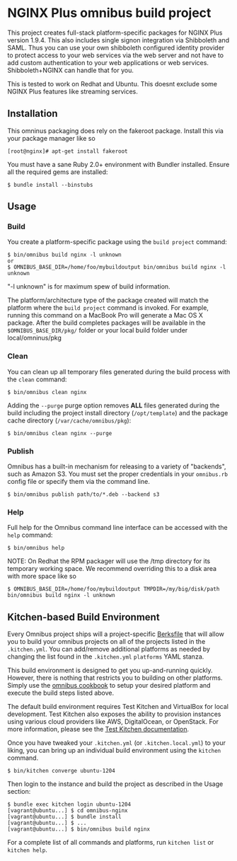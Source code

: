 NGINX Plus omnibus build project
========================
This project creates full-stack platform-specific packages for
NGINX Plus version 1.9.4. This also includes single signon integration via Shibboleth and SAML. Thus you can use your own shibboleth configured identity provider to protect access to your web services via the web server and not have to add custom authentication to your web applications or web services. Shibboleth+NGINX can handle that for you.

This is tested to work on Redhat and Ubuntu. This doesnt exclude some NGINX Plus features like streaming services.

Installation
------------
This omninus packaging does rely on the fakeroot package. Install this via your package manager like so

```shell
[root@nginx]# apt-get install fakeroot
```

You must have a sane Ruby 2.0+ environment with Bundler installed. Ensure all
the required gems are installed:

```shell
$ bundle install --binstubs
```

Usage
-----
### Build

You create a platform-specific package using the `build project` command:

```shell
$ bin/omnibus build nginx -l unknown
or
$ OMNIBUS_BASE_DIR=/home/foo/mybuildoutput bin/omnibus build nginx -l unknown
```

"-l unknown" is for maximum spew of build information.

The platform/architecture type of the package created will match the platform
where the `build project` command is invoked. For example, running this command
on a MacBook Pro will generate a Mac OS X package. After the build completes
packages will be available in the `$OMNIBUS_BASE_DIR/pkg/` folder or your local
build folder under local/omninus/pkg

### Clean

You can clean up all temporary files generated during the build process with
the `clean` command:

```shell
$ bin/omnibus clean nginx
```

Adding the `--purge` purge option removes __ALL__ files generated during the
build including the project install directory (`/opt/template`) and
the package cache directory (`/var/cache/omnibus/pkg`):

```shell
$ bin/omnibus clean nginx --purge
```

### Publish

Omnibus has a built-in mechanism for releasing to a variety of "backends", such
as Amazon S3. You must set the proper credentials in your `omnibus.rb` config
file or specify them via the command line.

```shell
$ bin/omnibus publish path/to/*.deb --backend s3
```

### Help

Full help for the Omnibus command line interface can be accessed with the
`help` command:

```shell
$ bin/omnibus help
```

NOTE: On Redhat the RPM packager will use the /tmp directory for its temporary working space. We recommend overriding this to a disk area with more space like so

```shell
$ OMNIBUS_BASE_DIR=/home/foo/mybuildoutput TMPDIR=/my/big/disk/path bin/omnibus build nginx -l unknown
```


Kitchen-based Build Environment
-------------------------------
Every Omnibus project ships will a project-specific
[Berksfile](http://berkshelf.com/) that will allow you to build your omnibus projects on all of the projects listed
in the `.kitchen.yml`. You can add/remove additional platforms as needed by
changing the list found in the `.kitchen.yml` `platforms` YAML stanza.

This build environment is designed to get you up-and-running quickly. However,
there is nothing that restricts you to building on other platforms. Simply use
the [omnibus cookbook](https://github.com/opscode-cookbooks/omnibus) to setup
your desired platform and execute the build steps listed above.

The default build environment requires Test Kitchen and VirtualBox for local
development. Test Kitchen also exposes the ability to provision instances using
various cloud providers like AWS, DigitalOcean, or OpenStack. For more
information, please see the [Test Kitchen documentation](http://kitchen.ci).

Once you have tweaked your `.kitchen.yml` (or `.kitchen.local.yml`) to your
liking, you can bring up an individual build environment using the `kitchen`
command.

```shell
$ bin/kitchen converge ubuntu-1204
```

Then login to the instance and build the project as described in the Usage
section:

```shell
$ bundle exec kitchen login ubuntu-1204
[vagrant@ubuntu...] $ cd omnibus-nginx
[vagrant@ubuntu...] $ bundle install
[vagrant@ubuntu...] $ ...
[vagrant@ubuntu...] $ bin/omnibus build nginx
```

For a complete list of all commands and platforms, run `kitchen list` or
`kitchen help`.

